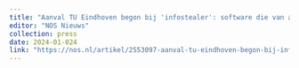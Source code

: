 ```yaml
---
title: "Aanval TU Eindhoven begon bij 'infostealer': software die van alles steelt"
editor: "NOS Nieuws"
collection: press
date: 2024-01-024
link: "https://nos.nl/artikel/2553097-aanval-tu-eindhoven-begon-bij-infostealer-software-die-van-alles-steelt"
---
```

